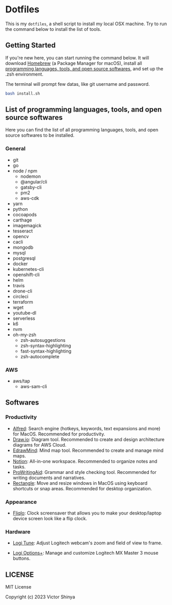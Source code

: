 # Dotfiles

This is my `dotfiles`, a shell script to install my local OSX machine. Try to run the command below to install the list of tools.

## Getting Started

If you're new here, you can start running the command below. It will download [Homebrew](https://brew.sh) (a Package Manager for macOS), install all [programming languages, tools, and open source softwares](#List-of-programming-languages-tools-and-open-source-softwares), and set up the .zsh environment.

The terminal will prompt few datas, like git username and password.

```sh
bash install.sh
```

## List of programming languages, tools, and open source softwares

Here you can find the list of all programming languages, tools, and open source softwares to be installed.

### General

- git
- go
- node / npm
  - nodemon
  - @angular/cli
  - gatsby-cli
  - pm2
  - aws-cdk
- yarn
- python
- cocoapods
- carthage
- imagemagick
- tesseract
- opencv
- cacli
- mongodb
- mysql
- postgresql
- docker
- kubernetes-cli
- openshift-cli
- helm
- travis
- drone-cli
- circleci
- terraform
- wget
- youtube-dl
- serverless
- k6
- nvm
- oh-my-zsh
  - zsh-autosuggestions
  - zsh-syntax-highlighting
  - fast-syntax-highlighting
  - zsh-autocomplete

### AWS

- aws/tap
  - aws-sam-cli

## Softwares

### Productivity

- [Alfred](https://www.alfredapp.com/): Search engine (hotkeys, keywords, text expansions and more) for MacOS. Recommended for productivity.
- [Draw.io](https://app.diagrams.net/): Diagram tool. Recommended to create and design architecture diagrams for AWS Cloud.
- [EdrawMind](https://www.edrawmind.com/): Mind map tool. Recommended to create and manage mind maps.
- [Notion](https://www.notion.so/): All-in-one workspace. Recommended to organize notes and tasks.
- [ProWritingAid](https://prowritingaid.com/): Grammar and style checking tool. Recommended for writing documents and narratives.
- [Rectangle](https://rectangleapp.com/): Move and resize windows in MacOS using keyboard shortcuts or snap areas. Recommended for desktop organization.

### Appearance

- [Fliqlo](https://fliqlo.com/screensaver/): Clock screensaver that allows you to make your desktop/laptop device screen look like a flip clock.

### Hardware

- [Logi Tune](https://www.logitech.com/en-us/video-collaboration/software/logi-tune-software.html): Adjust Logitech webcam's zoom and field of view to frame.

- [Logi Options+](https://www.logitech.com/en-us/software/logi-options-plus.html): Manage and customize Logitech MX Master 3 mouse buttons.

## LICENSE

MIT License

Copyright (c) 2023 Victor Shinya
